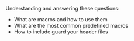 Understanding and answering these questions:
- What are macros and how to use them
- What are the most common predefined macros
- How to include guard your header files